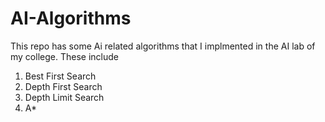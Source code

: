 # AI-Algorithms
This repo has some Ai related algorithms that I implmented in the AI lab of my college. These include
1. Best First Search
2. Depth First Search
3. Depth Limit Search
4. A*